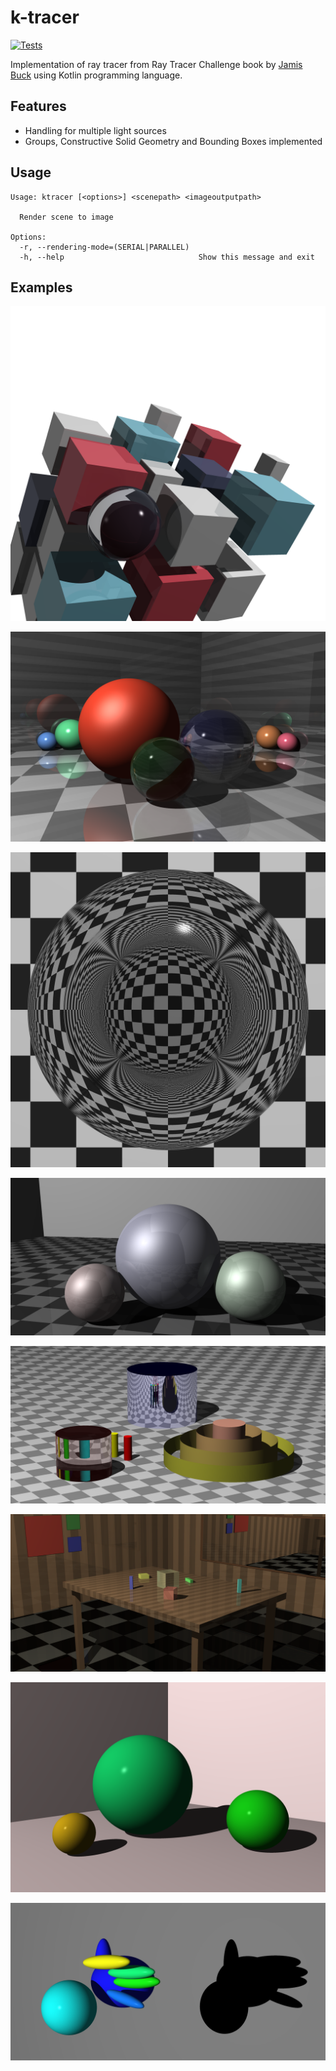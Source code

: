 # k-tracer

[![Tests](https://github.com/przemo199/k-tracer/actions/workflows/tests.yaml/badge.svg)](https://github.com/przemo199/k-tracer/actions/workflows/tests.yaml)

Implementation of ray tracer from Ray Tracer Challenge book by [Jamis Buck](mailto:jamis@jamisbuck.org) using Kotlin programming language.

## Features

- Handling for multiple light sources
- Groups, Constructive Solid Geometry and Bounding Boxes implemented

## Usage

```
Usage: ktracer [<options>] <scenepath> <imageoutputpath>

  Render scene to image

Options:
  -r, --rendering-mode=(SERIAL|PARALLEL)
  -h, --help                              Show this message and exit
```

## Examples

![](./rendered_images/cover.png)

![](./rendered_images/reflect_refract.png)

![](./rendered_images/refraction.png)

![](./rendered_images/metal.png)

![](./rendered_images/cylinders.png)

![](./rendered_images/table.png)

![](./rendered_images/three_sphere_scene.png)

![](./rendered_images/shadow_puppets.png)
